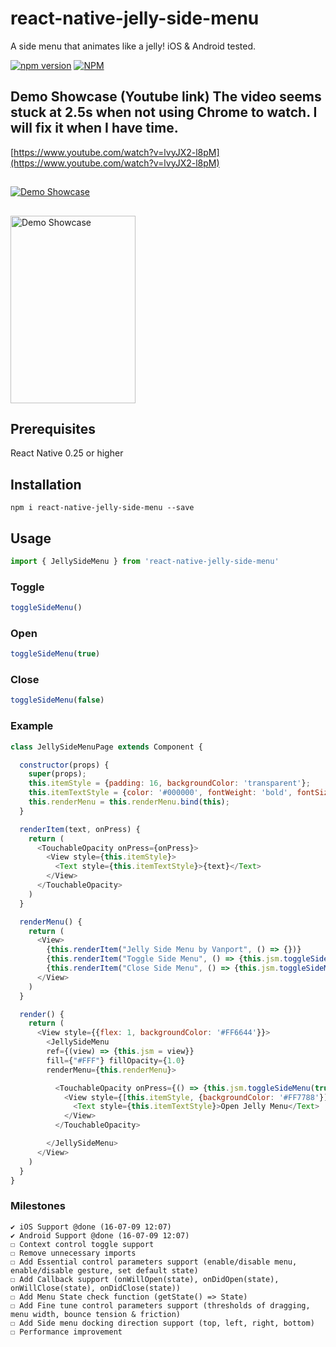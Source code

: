 # react-native-jelly-side-menu
A side menu that animates like a jelly! iOS & Android tested.

[![npm version](https://badge.fury.io/js/react-native-jelly-side-menu.svg)](http://badge.fury.io/js/react-native)
[![NPM](https://nodei.co/npm/react-native-jelly-side-menu.png?downloads=true&downloadRank=true&stars=true)](https://nodei.co/npm/react-native-jelly-side-menu/)

## Demo Showcase (Youtube link) The video seems stuck at 2.5s when not using Chrome to watch. I will fix it when I have time.
[https://www.youtube.com/watch?v=lvyJX2-l8pM](https://www.youtube.com/watch?v=lvyJX2-l8pM)
## 
[![Demo Showcase](https://img.youtube.com/vi/lvyJX2-l8pM/0.jpg)](https://www.youtube.com/watch?v=lvyJX2-l8pM)
##
<img src="http://i.imgur.com/gD7kFvi.gif" alt="Demo Showcase" width=200 height=300 style="width: 200px; height: 300px; max-width: auto;"/>


## Prerequisites
React Native 0.25 or higher

## Installation
```shell
npm i react-native-jelly-side-menu --save
```

## Usage
```js
import { JellySideMenu } from 'react-native-jelly-side-menu'
```

### Toggle
```js
toggleSideMenu()
```

### Open
```js
toggleSideMenu(true)
```

### Close
```js
toggleSideMenu(false)
```


### Example
```js
class JellySideMenuPage extends Component {

  constructor(props) {
    super(props);
    this.itemStyle = {padding: 16, backgroundColor: 'transparent'};
    this.itemTextStyle = {color: '#000000', fontWeight: 'bold', fontSize: 20};
    this.renderMenu = this.renderMenu.bind(this);
  }

  renderItem(text, onPress) {
    return (
      <TouchableOpacity onPress={onPress}>
        <View style={this.itemStyle}>
          <Text style={this.itemTextStyle}>{text}</Text>
        </View>
      </TouchableOpacity>
    )
  }

  renderMenu() {
    return (
      <View>
        {this.renderItem("Jelly Side Menu by Vanport", () => {})}
        {this.renderItem("Toggle Side Menu", () => {this.jsm.toggleSideMenu();})}
        {this.renderItem("Close Side Menu", () => {this.jsm.toggleSideMenu(false);})}
      </View>
    )
  }

  render() {
    return (
      <View style={{flex: 1, backgroundColor: '#FF6644'}}>
        <JellySideMenu 
        ref={(view) => {this.jsm = view}}
        fill={"#FFF"} fillOpacity={1.0}
        renderMenu={this.renderMenu}>

          <TouchableOpacity onPress={() => {this.jsm.toggleSideMenu(true)}}>
            <View style={[this.itemStyle, {backgroundColor: '#FF7788'}]}>
              <Text style={this.itemTextStyle}>Open Jelly Menu</Text>
            </View>
          </TouchableOpacity>

        </JellySideMenu>
      </View>
    )
  }
}
```


### Milestones
```
✔ iOS Support @done (16-07-09 12:07)
✔ Android Support @done (16-07-09 12:07)
☐ Context control toggle support
☐ Remove unnecessary imports
☐ Add Essential control parameters support (enable/disable menu, enable/disable gesture, set default state)
☐ Add Callback support (onWillOpen(state), onDidOpen(state), onWillClose(state), onDidClose(state))
☐ Add Menu State check function (getState() => State)
☐ Add Fine tune control parameters support (thresholds of dragging, menu width, bounce tension & friction)
☐ Add Side menu docking direction support (top, left, right, bottom)
☐ Performance improvement
